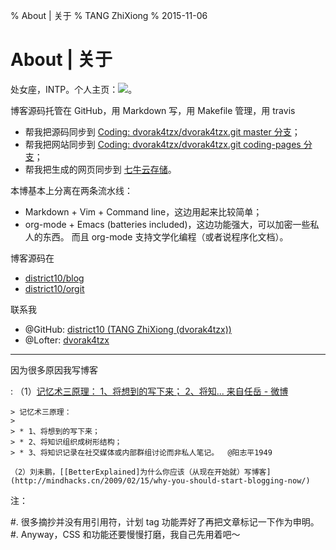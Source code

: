 % About | 关于
% TANG ZhiXiong
% 2015-11-06

About | 关于
============

处女座，INTP。个人主页：[![](tangzhixiong.svg)](http://tangzhixiong.com)。

博客源码托管在 GitHub，用 Markdown 写，用 Makefile 管理，用 travis

  - 帮我把源码同步到 [Coding: dvorak4tzx/dvorak4tzx.git master 分支](https://coding.net/u/dvorak4tzx/p/dvorak4tzx/git)；
  - 帮我把网站同步到 [Coding: dvorak4tzx/dvorak4tzx.git coding-pages 分支](http://dvorak4tzx.coding.me/)；
  - 帮我把生成的网页同步到 [七牛云存储](https://portal.qiniu.com/signup?code=3ld4krtl7yzbm)。

本博基本上分离在两条流水线：

- Markdown + Vim + Command line，这边用起来比较简单；
- org-mode + Emacs (batteries included)，这边功能强大，可以加密一些私人的东西。
  而且 org-mode 支持文学化编程（或者说程序化文档）。

博客源码在

- [district10/blog](https://github.com/district10/blog)
- [district10/orgit](https://github.com/district10/orgit)

联系我

- @GitHub: [district10 (TANG ZhiXiong (dvorak4tzx))](https://github.com/district10)
- @Lofter: [dvorak4tzx](http://dvorak4tzx.lofter.com/)

---

因为很多原因我写博客

:   （1）[记忆术三原理：
    1、将想到的写下来；
    2、将知... 来自任岳 - 微博](http://weibo.com/1664910444/Biy24h2m9?type=comment)

    > 记忆术三原理：
    >
    > * 1、将想到的写下来；
    > * 2、将知识组织成树形结构；
    > * 3、将知识记录在社交媒体或内部群组讨论而非私人笔记。  @阳志平1949

    （2）刘未鹏，[[BetterExplained]为什么你应该（从现在开始就）写博客](http://mindhacks.cn/2009/02/15/why-you-should-start-blogging-now/)

<!--
![Mathematics is the only truly universal language.](http://gnat.qiniudn.com/jodie-foster-math.png)
![Octocat: Adventure Cat](http://gnat-tang-shared-image.qiniudn.com/octocat/adventure-cat.png)
![Kimonotocat](http://gnat-tang-shared-image.qiniudn.com/octocat/kimonotocat.png)
学好数学、英语、计算机。
-->

注：

#. 很多摘抄并没有用引用符，计划 tag 功能弄好了再把文章标记一下作为申明。
#. Anyway，CSS 和功能还要慢慢打磨，我自己先用着吧～
